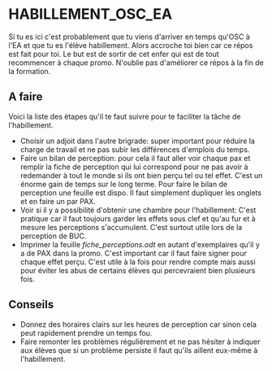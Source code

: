 # HABILLEMENT_OSC_EA
Si tu es ici c'est probablement que tu viens d'arriver en temps qu'OSC à l'EA et que tu es l'élève habillement. Alors accroche toi bien car ce répos est fait pour toi. Le but est de sortir de cet enfer qui est de tout recommencer à chaque promo. N'oublie pas d'améliorer ce répos à la fin de la formation. 

## A faire

Voici la liste des étapes qu'il te faut suivre pour te faciliter la tâche de l'habillement. 

- Choisir un adjoit dans l'autre brigrade: super important pour réduire la charge de travail et ne pas subir les différences d'emplois du temps.
- Faire un bilan de perception: pour cela il faut aller voir chaque pax et remplir la fiche de perception qui lui correspond pour ne pas avoir à redemander à tout le monde si ils ont bien perçu tel ou tel effet. C'est un énorme gain de temps sur le long terme. Pour faire le bilan de perception une feuille est dispo. Il faut simplement dupliquer les onglets et en faire un par PAX. 
- Voir si il y a possibilité d'obtenir une chambre pour l'habillement: C'est pratique car il faut toujours garder les effets sous clef et qu'au fur et à mesure les perceptions s'accumulent. C'est surtout utile lors de la perception de BUC.
- Imprimer la feuille *fiche_perceptions.odt* en autant d'exemplaires qu'il y a de PAX dans la promo. C'est important car il faut faire signer pour chaque effet perçu. C'est utile à la fois pour rendre compte mais aussi pour éviter les abus de certains élèves qui percevraient bien plusieurs fois.

## Conseils

- Donnez des horaires clairs sur les heures de perception car sinon cela peut rapidement prendre un temps fou.
- Faire remonter les problèmes régulièrement et ne pas hésiter à indiquer aux élèves que si un problème persiste il faut qu'ils aillent eux-même à l'habillement.



